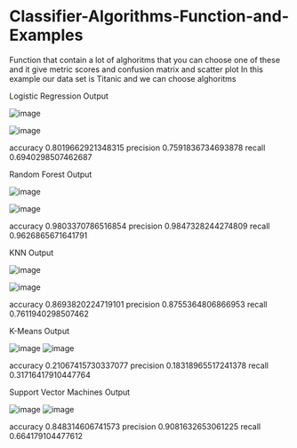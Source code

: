 # Classifier-Algorithms-Function-and-Examples



Function that contain a lot of alghoritms that you can choose one of these and it give metric scores and confusion matrix and scatter plot 
In this example our data set is Titanic and we can choose alghoritms

Logistic Regression Output

![image](https://user-images.githubusercontent.com/60134593/211160622-d8388f0b-fc96-47b6-94b0-8bc10b309b89.png)

![image](https://user-images.githubusercontent.com/60134593/211160615-128e3f56-4867-488f-b154-9a1310711a51.png)

accuracy 0.8019662921348315
precision 0.7591836734693878
recall 0.6940298507462687

Random Forest Output 

![image](https://user-images.githubusercontent.com/60134593/211160713-613b1c4e-600d-430a-b6e3-2e33c921eed2.png)

![image](https://user-images.githubusercontent.com/60134593/211160720-eb605502-ff2a-4e86-a5b8-cfb790a4bec4.png)

accuracy 0.9803370786516854
precision 0.9847328244274809
recall 0.9626865671641791

KNN Output

![image](https://user-images.githubusercontent.com/60134593/211160751-305028f7-68ec-4b71-b6d9-07b46eabe618.png)

![image](https://user-images.githubusercontent.com/60134593/211160754-639bf6f7-65fb-4bd3-9bca-71cc50b7e1e3.png)

accuracy 0.8693820224719101
precision 0.8755364806866953
recall 0.7611940298507462

K-Means Output

![image](https://user-images.githubusercontent.com/60134593/211160776-ed25728a-7a7c-4b3d-8ead-2bcced2bc95a.png)
![image](https://user-images.githubusercontent.com/60134593/211160779-31a71dc8-4822-4327-b710-27e6cf053b24.png)

accuracy 0.21067415730337077
precision 0.18318965517241378
recall 0.31716417910447764

Support Vector Machines Output

![image](https://user-images.githubusercontent.com/60134593/211160816-e6236f6f-dc47-4d52-b8ec-dc43fed22f24.png)
![image](https://user-images.githubusercontent.com/60134593/211160824-05ee8d0d-c765-477a-a424-cec4f26a2d3f.png)

accuracy 0.848314606741573
precision 0.9081632653061225
recall 0.664179104477612


